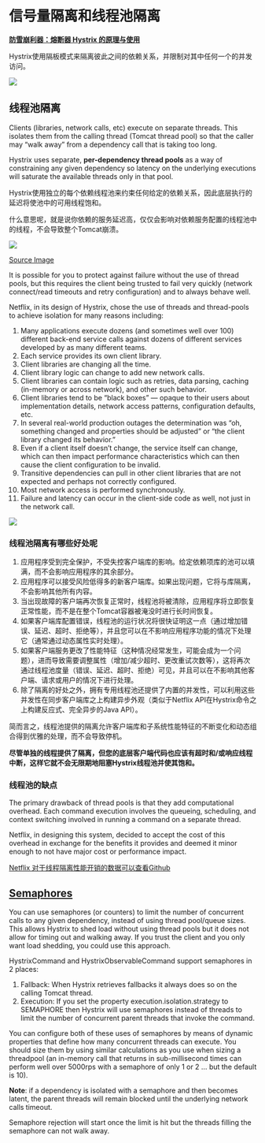 # 信号量隔离和线程池隔离


[**防雪崩利器：熔断器 Hystrix 的原理与使用**](https://www.baidu.com/link?url=RWVDJ66Z2mMF4ZrJwZg1R8DidDzmcUGSp_1MTSlwQ1CLkxroWDS_OgYqBENgtuP9qOS5YvNoFQC2_rvQ0kYwo_&wd=&eqid=e2f5ae0a00013e27000000026284df5d)

Hystrix使用隔板模式来隔离彼此之间的依赖关系，并限制对其中任何一个的并发访问。

![](https://oscimg.oschina.net/oscnet/up-3a3488bb424f8eb39361b8c889d03ab5602.png)


## 线程池隔离

Clients (libraries, network calls, etc) execute on separate threads. This isolates them from the calling thread (Tomcat thread pool) so that the caller may “walk away” from a dependency call that is taking too long.

Hystrix uses separate, **per-dependency thread pools** as a way of constraining any given dependency so latency on the underlying executions will saturate the available threads only in that pool.

Hystrix使用独立的每个依赖线程池来约束任何给定的依赖关系，因此底层执行的延迟将使池中的可用线程饱和。

什么意思呢，就是说你依赖的服务延迟高，仅仅会影响对依赖服务配置的线程池中的线程，不会导致整个Tomcat崩溃。

![](https://oscimg.oschina.net/oscnet/up-3c8f1d2f4a9f5fc67a9ccb16b82232d2ed9.png)

[Source Image](https://raw.githubusercontent.com/wiki/Netflix/Hystrix/images/request-example-with-latency-1280.png)

It is possible for you to protect against failure without the use of thread pools, but this requires the client being trusted to fail very quickly (network connect/read timeouts and retry configuration) and to always behave well.

Netflix, in its design of Hystrix, chose the use of threads and thread-pools to achieve isolation for many reasons including:

1. Many applications execute dozens (and sometimes well over 100) different back-end service calls against dozens of different services developed by as many different teams.
2. Each service provides its own client library.
3. Client libraries are changing all the time.
4. Client library logic can change to add new network calls.
5. Client libraries can contain logic such as retries, data parsing, caching (in-memory or across network), and other such behavior.
6. Client libraries tend to be “black boxes” — opaque to their users about implementation details, network access patterns, configuration defaults, etc.
7. In several real-world production outages the determination was “oh, something changed and properties should be adjusted” or “the client library changed its behavior.”
8. Even if a client itself doesn’t change, the service itself can change, which can then impact performance characteristics which can then cause the client configuration to be invalid.
9. Transitive dependencies can pull in other client libraries that are not expected and perhaps not correctly configured.
10. Most network access is performed synchronously.
11. Failure and latency can occur in the client-side code as well, not just in the network call.


![](https://oscimg.oschina.net/oscnet/up-d5c3d79825067f6af4a1d98cac268d028d7.png)


### 线程池隔离有哪些好处呢

1. 应用程序受到完全保护，不受失控客户端库的影响。给定依赖项库的池可以填满，而不会影响应用程序的其余部分。
2. 应用程序可以接受风险低得多的新客户端库。如果出现问题，它将与库隔离，不会影响其他所有内容。
3. 当出现故障的客户端再次恢复正常时，线程池将被清除，应用程序将立即恢复正常性能，而不是在整个Tomcat容器被淹没时进行长时间恢复。
4. 如果客户端库配置错误，线程池的运行状况将很快证明这一点（通过增加错误、延迟、超时、拒绝等），并且您可以在不影响应用程序功能的情况下处理它（通常通过动态属性实时处理）。
5. 如果客户端服务更改了性能特征（这种情况经常发生，可能会成为一个问题），进而导致需要调整属性（增加/减少超时、更改重试次数等），这将再次通过线程池度量（错误、延迟、超时、拒绝）可见，并且可以在不影响其他客户端、请求或用户的情况下进行处理。
6. 除了隔离的好处之外，拥有专用线程池还提供了内置的并发性，可以利用这些并发性在同步客户端库之上构建异步外观（类似于Netflix API在Hystrix命令之上构建反应式、完全异步的Java API）。


简而言之，线程池提供的隔离允许客户端库和子系统性能特征的不断变化和动态组合得到优雅的处理，而不会导致停机。

**尽管单独的线程提供了隔离，但您的底层客户端代码也应该有超时和/或响应线程中断，这样它就不会无限期地阻塞Hystrix线程池并使其饱和。**



### 线程池的缺点


The primary drawback of thread pools is that they add computational overhead. Each command execution involves the queueing, scheduling, and context switching involved in running a command on a separate thread.

Netflix, in designing this system, decided to accept the cost of this overhead in exchange for the benefits it provides and deemed it minor enough to not have major cost or performance impact.

[Netflix 对于线程隔离性能开销的数据可以查看Github](https://github.com/Netflix/Hystrix/wiki/How-it-Works)



## [Semaphores](https://github.com/Netflix/Hystrix/wiki/How-it-Works#semaphores)

You can use semaphores (or counters) to limit the number of concurrent calls to any given dependency, instead of using thread pool/queue sizes. This allows Hystrix to shed load without using thread pools but it does not allow for timing out and walking away. If you trust the client and you only want load shedding, you could use this approach.

HystrixCommand and HystrixObservableCommand support semaphores in 2 places:

1. Fallback: When Hystrix retrieves fallbacks it always does so on the calling Tomcat thread.
2. Execution: If you set the property execution.isolation.strategy to SEMAPHORE then Hystrix will use semaphores instead of threads to limit the number of concurrent parent threads that invoke the command.


You can configure both of these uses of semaphores by means of dynamic properties that define how many concurrent threads can execute. You should size them by using similar calculations as you use when sizing a threadpool (an in-memory call that returns in sub-millisecond times can perform well over 5000rps with a semaphore of only 1 or 2 … but the default is 10).

**Note**: if a dependency is isolated with a semaphore and then becomes latent, the parent threads will remain blocked until the underlying network calls timeout.

Semaphore rejection will start once the limit is hit but the threads filling the semaphore can not walk away.